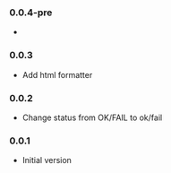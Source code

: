 ### 0.0.4-pre
*

### 0.0.3
* Add html formatter 

### 0.0.2
* Change status from OK/FAIL to ok/fail

### 0.0.1
* Initial version
